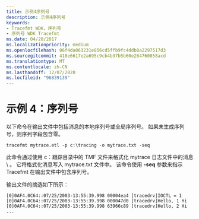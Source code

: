 ```yaml
---
title: 示例4序列号
description: 示例4序列号
keywords:
- Tracefmt WDK，序列号
- 序列号 WDK Tracefmt
ms.date: 04/20/2017
ms.localizationpriority: medium
ms.openlocfilehash: 06f4da063231e856cd5ffb9fc4ddb8a2297517d3
ms.sourcegitcommit: 418e6617e2a695c9cb4b37b5b60e264760858acd
ms.translationtype: MT
ms.contentlocale: zh-CN
ms.lasthandoff: 12/07/2020
ms.locfileid: "96839139"
---
```

# <a name="example-4-sequence-numbers"></a>示例 4：序列号


以下命令在输出文件中包括消息的本地序列号或全局序列号。 如果未生成序列号，则序列字段包含零。

```
tracefmt mytrace.etl -p c:\tracing -o mytrace.txt -seq
```

此命令通过使用 c：跟踪目录中的 TMF 文件来格式化 mytrace 日志文件中的消息 \\ 。 它将格式化消息写入 mytrace.txt 文件中。 该命令使用 **-seq** 参数来指示 Tracefmt 在输出文件中包含序列号。

输出文件的摘选如下所示：

```text
[0]0AF4.0C64::07/25/2003-13:55:39.998 00004ea4 [tracedrv]IOCTL = 1
[0]0AF4.0C64::07/25/2003-13:55:39.998 000047d0 [tracedrv]Hello, 1 Hi
[0]0AF4.0C64::07/25/2003-13:55:39.998 63966c89 [tracedrv]Hello, 2 Hi
...
```
